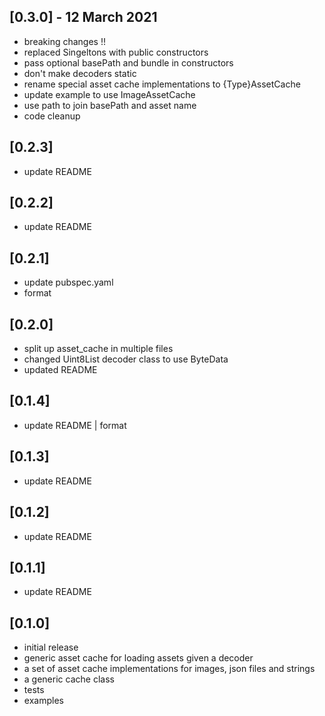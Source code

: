 ## [0.3.0] - 12 March 2021
- breaking changes !!
- replaced Singeltons with public constructors
- pass optional basePath and bundle in constructors
- don't make decoders static
- rename special asset cache implementations to {Type}AssetCache
- update example to use ImageAssetCache
- use path to join basePath and asset name
- code cleanup

## [0.2.3]
- update README

## [0.2.2]
- update README

## [0.2.1]
- update pubspec.yaml
- format

## [0.2.0]
- split up asset_cache in multiple files
- changed Uint8List decoder class to use ByteData
- updated README

## [0.1.4]
- update README | format

## [0.1.3]
- update README

## [0.1.2]
- update README

## [0.1.1]
- update README

## [0.1.0]
- initial release
- generic asset cache for loading assets given a decoder
- a set of asset cache implementations for images, json files and strings
- a generic cache class
- tests
- examples
